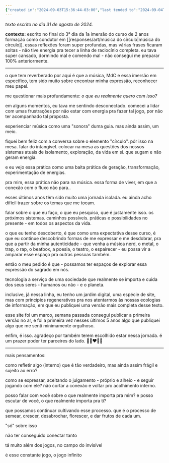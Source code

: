 ```yaml
---
{"created in":"2024-09-03T15:36:44-03:00","last tended to":"2024-09-04T14:43:02-03:00","tags":["essay","personal","music","alchemy","🌿"],"dg-publish":true,"permalink":"/010-notes-from-courses-events-and-chats/2024-08-reflections-on-the-1st-musica-do-circulo-leading-training-immersion/","dgPassFrontmatter":true,"created":"2024-09-03T15:36:44.069-03:00","updated":"2024-09-04T14:43:43.793-03:00"}
---
```


*texto escrito no dia 31 de agosto de 2024.*

**contexto:** escrito no final do 3° dia da 1a imersão do curso de 2 anos formação como condutor em [[responses/art/música do círculo\|música do círculo]]. essas reflexões foram super profundas, mas várias frases ficaram soltas - não tive energia pra tecer a linha de raciocínio completa. eu tava super cansado, dormindo mal e comendo mal - não consegui me preparar 100% anteriormente.

---

o que tem reverberado por aqui é que a música, MdC e essa imersão em específico, tem sido muito sobre encontrar minha expressão, reconhecer meu papel.

me questionar mais profundamente: *o que eu realmente quero com isso?*

em alguns momentos, eu tava me sentindo desconectado. comecei a lidar com umas frustrações por não estar com energia pra fazer tal jogo, por não ter acompanhado tal proposta.

experienciar música como uma "sonora" duma guia. mas ainda assim, um meio.

fiquei bem feliz com a conversa sobre o elemento "círculo". pôr isso na mesa. falar do intangível. colocar na mesa as questões dos nossos sistemas atuais de isolamento, exploração, da vida em si. que sugam e não geram energia.

e eu vejo essa prática como uma baita prática de geração, transformação, experimentação de energias.

pra mim, essa prática não para na música. essa forma de viver, em que a conexão com o fluxo não para..

esses últimos anos têm sido muito uma jornada isolada. eu ainda acho difícil trazer sobre os temas que me tocam.

falar sobre o que eu faço, o que eu pesquiso, que é justamente isso. os próximos sistemas. caminhos possíveis. práticas e possibilidades no presente - em todos os aspectos da vida.

o que eu tenho descoberto, é que como uma expectativa desse curso, é que eu continue descobrindo formas de me expressar e me desdobrar, pra que a partir da minha autenticidade - que venha a música nerd, o metal, o trap, o rap, o beatbox, a poesia, o teatro, o espairecer - eu possa vir a amparar esse espaço pra outras pessoas também.

então o meu pedido é que - possamos ter espaços de explorar essa expressão do sagrado em nós.

tecnologia a serviço de uma sociedade que realmente se importa e cuida dos seus seres - humanos ou não - e o planeta.

inclusive, já nessa linha, eu tenho um jardim digital, uma espécie de site, mas com princípios regenerativos pra nos atentarmos às nossas ecologias de informação, em que eu publiquei uma versão mais completa desse texto.

esse site foi um marco, semana passada consegui publicar a primeira versão no ar, e foi a primeira vez nesses últimos 5 anos algo que publiquei algo que me senti minimamente orgulhoso.

enfim, é isso. agradeço por também terem escolhido estar nessa jornada. é um prazer poder ter parceires do lado. 🙏🏼❤️✌🏻

---

mais pensamentos:

como refletir algo (interno) que é tão verdadeiro, mas ainda assim frágil e sujeito ao erro?

como se expressar, aceitando o julgamento - próprio e alheio - e seguir jogando com ele? não cortar a conexão e voltar pro acolhimento interno.

posso falar com você sobre o que realmente importa pra mim?
e posso escutar de você, o que realmente importa pra ti?

que possamos continuar cultivando esse processo. que é o processo de semear, crescer, desabrochar, florescer, e dar frutos de cada um.

"só" sobre isso

não ter conseguido conectar tanto

tá muito além dos jogos, no campo do invisível

é esse constante jogo, o jogo infinito
